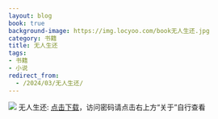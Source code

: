 ```yaml
---
layout: blog
book: true
background-image: https://img.locyoo.com/book无人生还.jpg
category: 书籍
title: 无人生还
tags:
- 书籍
- 小说
redirect_from:
  - /2024/03/无人生还/
---
```

![](https://img.locyoo.com/book无人生还.jpg)
无人生还: <a name = "ref1" href="https://url18.ctfile.com/f/50983618-1269466804-17a2f6?p=3619">点击下载</a>，访问密码请点击右上方“关于”自行查看